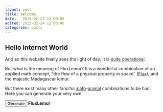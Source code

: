 ```yaml
---
layout: post
title: Welcome
date:   2015-02-23 12:00:00
edited: 2015-02-24 12:00:00
categories: posts
---
```


## Hello Internet World

And so this website finally sees the light of day; it is [quite
operational](https://www.youtube.com/watch?v=zGwDwx10wB4).

But what is the meaning of FluxLemur? It is a wonderful combination of an
applied math concept, "the flow of a physical property in space"
([Flux](http://en.wikipedia.org/wiki/Flux)), and the majestic
Madagascar lemur. 

But there exist many other fanciful
[math](/assets/names/math_terms.txt)-[animal](/assets/names/animals.txt)
combinations to be had. Here you can generate your very own!

<script src="https://ajax.googleapis.com/ajax/libs/jquery/1.11.2/jquery.min.js"></script>
<script src="/assets/names/gen_name.js"></script>
<button onclick="gen_name()">Generate</button>
<strong id="display_name">FluxLemur</strong>
